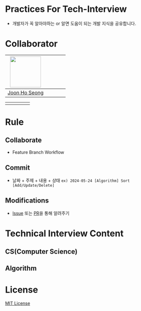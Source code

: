 # Practices For Tech-Interview
- 개발자가 꼭 알아야하는 or 알면 도움이 되는 개발 지식을 공유합니다.

# Collaborator
|[<img src="https://avatars.githubusercontent.com/u/87454608?v=4" width="100">](https://github.com/JoonHoSeong)| |  |  | |
|-----------------------------------|---------------------------------------|-------------------------------------|-------------------------------------|-------------------------------------|
|[Joon Ho Seong](https://github.com/JoonHoSeong)| | | | |

|  |  |  | | |
|-----------------------------------|---------------------------------------|-------------------------------------|-------------------------------------|-------------------------------------|
|  |  |  | | |

# Rule
## Collaborate
- Feature Branch Workflow

## Commit
- 날짜 + 주제 + 내용 + 상태
`ex) 2024-05-24 [Algorithm] Sort [Add/Update/Delete]`

## Modifications
- [Issue](https://github.com/JoonHoSeong/Practice_TechInterveiw/issues) 또는 [PR](https://github.com/JoonHoSeong/Practice_TechInterveiw/pulls)을 통해 알려주기

# Technical Interview Content
## CS(Computer Science)

## Algorithm


# License
[MIT License](https://github.com/JoonHoSeong/Practice_TechInterveiw/blob/main/LICENSE)